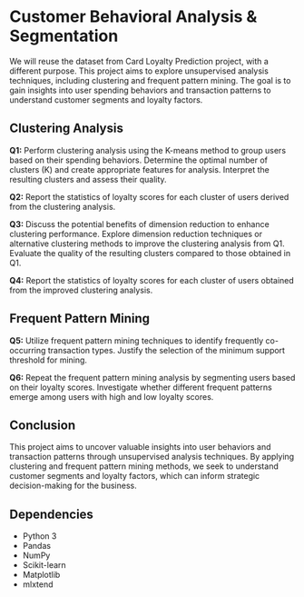 # Customer Behavioral Analysis & Segmentation

 We will reuse the dataset from Card Loyalty Prediction project, with a different purpose. This project aims to explore unsupervised analysis techniques, including clustering and frequent pattern mining. The goal is to gain insights into user spending behaviors and transaction patterns to understand customer segments and loyalty factors.

## Clustering Analysis

**Q1:** Perform clustering analysis using the K-means method to group users based on their spending behaviors. Determine the optimal number of clusters (K) and create appropriate features for analysis. Interpret the resulting clusters and assess their quality.

**Q2:** Report the statistics of loyalty scores for each cluster of users derived from the clustering analysis.

**Q3:** Discuss the potential benefits of dimension reduction to enhance clustering performance. Explore dimension reduction techniques or alternative clustering methods to improve the clustering analysis from Q1. Evaluate the quality of the resulting clusters compared to those obtained in Q1.

**Q4:** Report the statistics of loyalty scores for each cluster of users obtained from the improved clustering analysis.

## Frequent Pattern Mining

**Q5:** Utilize frequent pattern mining techniques to identify frequently co-occurring transaction types. Justify the selection of the minimum support threshold for mining.

**Q6:** Repeat the frequent pattern mining analysis by segmenting users based on their loyalty scores. Investigate whether different frequent patterns emerge among users with high and low loyalty scores.

## Conclusion

This project aims to uncover valuable insights into user behaviors and transaction patterns through unsupervised analysis techniques. By applying clustering and frequent pattern mining methods, we seek to understand customer segments and loyalty factors, which can inform strategic decision-making for the business.

## Dependencies
- Python 3
- Pandas
- NumPy
- Scikit-learn
- Matplotlib
- mlxtend
